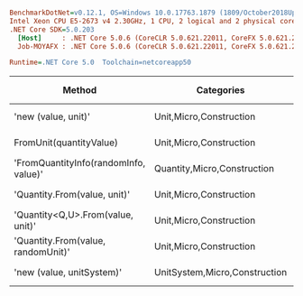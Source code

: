 ``` ini

BenchmarkDotNet=v0.12.1, OS=Windows 10.0.17763.1879 (1809/October2018Update/Redstone5)
Intel Xeon CPU E5-2673 v4 2.30GHz, 1 CPU, 2 logical and 2 physical cores
.NET Core SDK=5.0.203
  [Host]     : .NET Core 5.0.6 (CoreCLR 5.0.621.22011, CoreFX 5.0.621.22011), X64 RyuJIT
  Job-MOYAFX : .NET Core 5.0.6 (CoreCLR 5.0.621.22011, CoreFX 5.0.621.22011), X64 RyuJIT

Runtime=.NET Core 5.0  Toolchain=netcoreapp50  

```
|                                Method |                    Categories |      Mean |    Error |   StdDev |   StdErr |       Min |       Max |    Median | Ratio | MannWhitney(5%) | RatioSD |  Gen 0 | Gen 1 | Gen 2 | Allocated |
|-------------------------------------- |------------------------------ |----------:|---------:|---------:|---------:|----------:|----------:|----------:|------:|---------------- |--------:|-------:|------:|------:|----------:|
|                   &#39;new (value, unit)&#39; |       Unit,Micro,Construction |  13.43 ns | 0.190 ns | 0.178 ns | 0.046 ns |  13.27 ns |  13.78 ns |  13.36 ns |  1.00 |            Base |    0.00 |      - |     - |     - |         - |
|               FromUnit(quantityValue) |       Unit,Micro,Construction |  29.16 ns | 0.542 ns | 0.507 ns | 0.131 ns |  28.40 ns |  30.08 ns |  29.02 ns |  2.17 |          Slower |    0.04 |      - |     - |     - |         - |
| &#39;FromQuantityInfo(randomInfo, value)&#39; |   Quantity,Micro,Construction |  59.09 ns | 1.146 ns | 1.490 ns | 0.304 ns |  56.00 ns |  61.28 ns |  59.20 ns |  4.41 |          Slower |    0.13 | 0.0012 |     - |     - |      32 B |
|          &#39;Quantity.From(value, unit)&#39; |       Unit,Micro,Construction |  77.04 ns | 0.958 ns | 0.849 ns | 0.227 ns |  75.12 ns |  78.52 ns |  77.18 ns |  5.75 |          Slower |    0.11 | 0.0012 |     - |     - |      32 B |
|     &#39;Quantity&lt;Q,U&gt;.From(value, unit)&#39; |       Unit,Micro,Construction |  79.54 ns | 1.547 ns | 1.447 ns | 0.374 ns |  76.85 ns |  82.13 ns |  79.29 ns |  5.92 |          Slower |    0.13 | 0.0021 |     - |     - |      56 B |
|    &#39;Quantity.From(value, randomUnit)&#39; |       Unit,Micro,Construction | 109.02 ns | 2.168 ns | 2.818 ns | 0.575 ns | 103.70 ns | 113.21 ns | 109.45 ns |  8.07 |          Slower |    0.25 | 0.0011 |     - |     - |      32 B |
|             &#39;new (value, unitSystem)&#39; | UnitSystem,Micro,Construction | 344.09 ns | 6.824 ns | 7.302 ns | 1.721 ns | 331.46 ns | 360.71 ns | 344.48 ns | 25.56 |          Slower |    0.47 | 0.0072 |     - |     - |     192 B |
